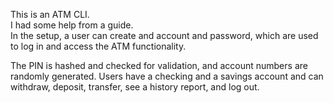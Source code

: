 This is an ATM CLI.  
I had some help from a guide.  
In the setup, a user can create and account and password, which are used to log in and access the ATM functionality.

The PIN is hashed and checked for validation, and account numbers are randomly generated.
Users have a checking and a savings account and can withdraw, deposit, transfer, see a history report, and log out.
